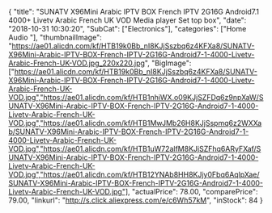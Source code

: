 {
	"title": "SUNATV X96Mini Arabic IPTV BOX French IPTV 2G16G Android7.1 4000+ Livetv Arabic  French UK VOD Media player Set top box",
	"date": "2018-10-31 10:30:20",
	"SubCat": ["Electronics"],
	"categories": ["Home Audio "],
	"thumbnailImage": "https://ae01.alicdn.com/kf/HTB19k0Bb_nI8KJjSszbq6z4KFXa8/SUNATV-X96Mini-Arabic-IPTV-BOX-French-IPTV-2G16G-Android7-1-4000-Livetv-Arabic-French-UK-VOD.jpg_220x220.jpg",
	"BigImage": ["https://ae01.alicdn.com/kf/HTB19k0Bb_nI8KJjSszbq6z4KFXa8/SUNATV-X96Mini-Arabic-IPTV-BOX-French-IPTV-2G16G-Android7-1-4000-Livetv-Arabic-French-UK-VOD.jpg","https://ae01.alicdn.com/kf/HTB1nhiWX.o09KJjSZFDq6z9npXaW/SUNATV-X96Mini-Arabic-IPTV-BOX-French-IPTV-2G16G-Android7-1-4000-Livetv-Arabic-French-UK-VOD.jpg","https://ae01.alicdn.com/kf/HTB1MwJMb26H8KJjSspmq6z2WXXab/SUNATV-X96Mini-Arabic-IPTV-BOX-French-IPTV-2G16G-Android7-1-4000-Livetv-Arabic-French-UK-VOD.jpg","https://ae01.alicdn.com/kf/HTB1uW72alfM8KJjSZFhq6ARyFXaf/SUNATV-X96Mini-Arabic-IPTV-BOX-French-IPTV-2G16G-Android7-1-4000-Livetv-Arabic-French-UK-VOD.jpg","https://ae01.alicdn.com/kf/HTB12YNAb8HH8KJjy0Fbq6AqlpXae/SUNATV-X96Mini-Arabic-IPTV-BOX-French-IPTV-2G16G-Android7-1-4000-Livetv-Arabic-French-UK-VOD.jpg"],
	"actualPrice": 78.00,
	"comparePrice": 79.00,
	"linkurl": "http://s.click.aliexpress.com/e/c6Wh57kM",
	"inStock": 84
}
